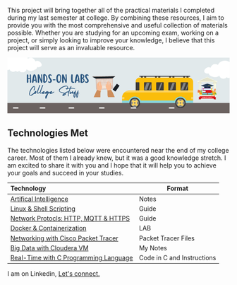 This project will bring together all of the practical materials I completed during my last semester at college. 
By combining these resources, I aim to provide you with the most comprehensive and useful collection of materials possible.
Whether you are studying for an upcoming exam, working on a project, or simply looking to improve your knowledge, I believe that this project will serve as an invaluable resource. <br>

<img src="uni.png" > <br>




## Technologies Met
The technologies listed below were encountered near the end of my college career. Most of them I already knew, but it was a good knowledge stretch. I am excited to share it with you and I hope that it will help you to achieve your goals and succeed in your studies. 



|  Technology | Format  | 
|:---|---|
|[Artifical Intelligence](ArtificialIntelligence/README.md)   |  Notes |  
|  [Linux & Shell Scripting](https://linux.yahya-abulhaj.dev/) | Guide  |
| [Network Protocls: HTTP, MQTT & HTTPS](Network/protocols.md)| Guide|
|  [Docker & Containerization](DockerF/README.md) |  LAB  |
|  [Networking with Cisco Packet Tracer](Network/README.md) | Packet Tracer Files  |
| [Big Data with Cloudera VM](BigData/README.md)  |  My Notes  |
| [Real-Time with C Programming Language](Real-time/README.md)  |  Code in C and Instructions |


I am on Linkedin, [Let's connect.](https://www.linkedin.com/in/yahya-abulhaj/) 
